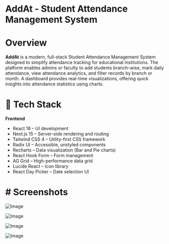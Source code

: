 # AddAt - Student Attendance Management System

# Overview

**AddAt** is a modern, full-stack Student Attendance Management System designed to simplify attendance tracking for educational institutions. The platform enables admins or faculty to add students branch-wise, mark daily attendance, view attendance analytics, and filter records by branch or month. A dashboard provides real-time visualizations, offering quick insights into attendance statistics using charts.

# 🧰 Tech Stack

**Frontend**

- React 18 – UI development
- Next.js 15 – Server-side rendering and routing
- Tailwind CSS 4 – Utility-first CSS framework
- Radix UI – Accessible, unstyled components
- Recharts – Data visualization (Bar and Pie charts)
- React Hook Form – Form management
- AG Grid – High-performance data grid
- Lucide React – Icon library
- React Day Picker – Date selection UI

# # Screenshots

![Image](https://github.com/user-attachments/assets/5edb092b-f12a-4e07-a8b8-feb37010a3d5)

![Image](https://github.com/user-attachments/assets/db19dfd3-b733-487f-9ac9-f370815a6820)

![Image](https://github.com/user-attachments/assets/ad432406-2199-41e7-b4c2-f4ce35084d8d)

![Image](https://github.com/user-attachments/assets/0a145ea4-5e91-44c9-83d7-e2ae9e27fd8b)
